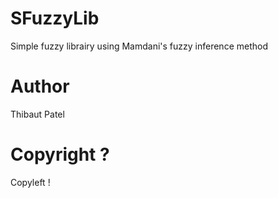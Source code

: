 # SFuzzyLib #

Simple fuzzy librairy using Mamdani's fuzzy inference method

# Author #

Thibaut Patel

# Copyright ? #

Copyleft !

